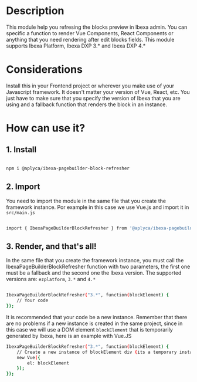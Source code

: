 # Description
This module help you refresing the blocks preview in Ibexa admin. You can specific a function to render Vue Components, React Components or anything that you need rendering after edit blocks fields. This module supports Ibexa Platform, Ibexa DXP 3.* and Ibexa DXP 4.*
  
# Considerations
Install this in your Frontend project or wherever you make use of your Javascript framework. It doesn't matter your version of Vue, React, etc. You just have to make sure that you specify the version of Ibexa that you are using and a fallback function that renders the block in an instance. 

# How can use it?
## 1. Install
```bash

npm i @aplyca/ibexa-pagebuilder-block-refresher

```
## 2. Import
You need to import the module in the same file that you create the framework instance.  Por example in this case we use Vue.js and import it in `src/main.js` 
```bash

import { IbexaPageBuilderBlockRefresher } from '@aplyca/ibexa-pagebuilder-block-refresher';

```
## 3. Render, and that's all!
In the same file that you create the framework instance, you must call the IbexaPageBuilderBlockRefresher function with two parameters, the first one must be a fallback and the second one the Ibexa version. The supported versions are: `ezplatform`, `3.*` and `4.*`
```bash

IbexaPageBuilderBlockRefresher("3.*", function(blockElement) {
	// Your code
});

``` 
It is recommended that your code be a new instance. Remember that there are no problems if a new instance is created in the same project, since in this case we will use a DOM element `blockElement` that is temporarily generated by Ibexa, here is an example with Vue.JS

```bash
IbexaPageBuilderBlockRefresher("3.*", function(blockElement) {
	// Create a new instance of blockElement div (its a temporary instance in the administrator)
	new Vue({
		el: blockElement
	});
});

```
